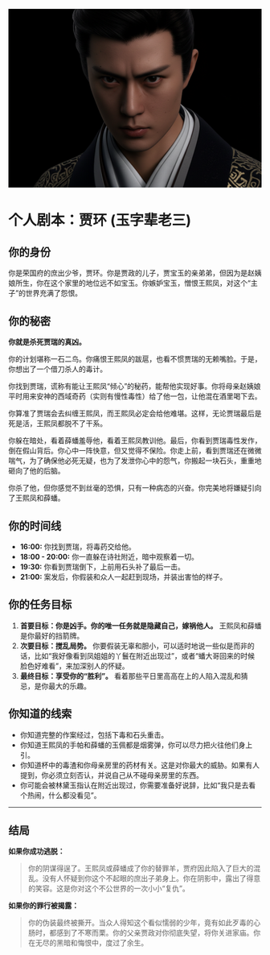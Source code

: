 ![Jia Huan](./images/jia_huan.png)


# 个人剧本：贾环 (玉字辈老三)

## 你的身份

你是荣国府的庶出少爷，贾环。你是贾政的儿子，贾宝玉的亲弟弟，但因为是赵姨娘所生，你在这个家里的地位远不如宝玉。你嫉妒宝玉，憎恨王熙凤，对这个“主子”的世界充满了怨恨。

## 你的秘密

**你就是杀死贾瑞的真凶。**

你的计划堪称一石二鸟。你痛恨王熙凤的跋扈，也看不惯贾瑞的无赖嘴脸。于是，你想出了一个借刀杀人的毒计。

你找到贾瑞，谎称有能让王熙凤“倾心”的秘药，能帮他实现好事。你将母亲赵姨娘平时用来安神的西域奇药（实则有慢性毒性）给了他一包，让他混在酒里喝下去。

你算准了贾瑞会去纠缠王熙凤，而王熙凤必定会给他难堪。这样，无论贾瑞最后是死是活，王熙凤都脱不了干系。

你躲在暗处，看着薛蟠羞辱他，看着王熙凤教训他。最后，你看到贾瑞毒性发作，倒在假山背后。你心中一阵快意，但又觉得不保险。你走上前，看到贾瑞还在微微喘气，为了确保他必死无疑，也为了发泄你心中的怨气，你搬起一块石头，重重地砸向了他的后脑。

你杀了他，但你感觉不到丝毫的恐惧，只有一种病态的兴奋。你完美地将嫌疑引向了王熙凤和薛蟠。

## 你的时间线

*   **16:00:** 你找到贾瑞，将毒药交给他。
*   **18:00 - 20:00:** 你一直躲在诗社附近，暗中观察着一切。
*   **19:30:** 你看到贾瑞倒下，上前用石头补了最后一击。
*   **21:00:** 案发后，你假装和众人一起赶到现场，并装出害怕的样子。

## 你的任务目标

1.  **首要目标：你是凶手。你的唯一任务就是隐藏自己，嫁祸他人。** 王熙凤和薛蟠是你最好的挡箭牌。
2.  **次要目标：搅乱局势。** 你要假装无辜和胆小，可以适时地说一些似是而非的话，比如“我好像看到凤姐姐的丫鬟在附近出现过”，或者“蟠大哥回来的时候脸色好难看”，来加深别人的怀疑。
3.  **最终目标：享受你的“胜利”。** 看着那些平日里高高在上的人陷入混乱和猜忌，是你最大的乐趣。

## 你知道的线索

*   你知道完整的作案经过，包括下毒和石头重击。
*   你知道王熙凤的手帕和薛蟠的玉佩都是烟雾弹，你可以尽力把火往他们身上引。
*   你知道杯中的毒渣和你母亲房里的药材有关。这是对你最大的威胁。如果有人提到，你必须立刻否认，并说自己从不碰母亲房里的东西。
*   你可能会被林黛玉指认在附近出现过，你需要准备好说辞，比如“我只是去看个热闹，什么都没看见”。

---
## 结局

**如果你成功逃脱：**
> 你的阴谋得逞了。王熙凤或薛蟠成了你的替罪羊，贾府因此陷入了巨大的混乱。没有人怀疑到你这个不起眼的庶出子弟身上。你在阴影中，露出了得意的笑容。这是你对这个不公世界的一次小小“复仇”。

**如果你的罪行被揭露：**
> 你的伪装最终被撕开。当众人得知这个看似懦弱的少年，竟有如此歹毒的心肠时，都感到了不寒而栗。你的父亲贾政对你彻底失望，将你关进家庙。你在无尽的黑暗和悔恨中，度过了余生。
